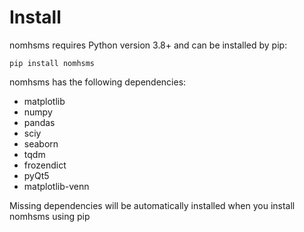 # Install

nomhsms requires Python version 3.8+ and can be installed by pip:

```console
pip install nomhsms
```

nomhsms has the following dependencies:

- matplotlib
- numpy
- pandas
- sciy
- seaborn
- tqdm
- frozendict
- pyQt5
- matplotlib-venn

Missing dependencies will be automatically installed when you install nomhsms using pip